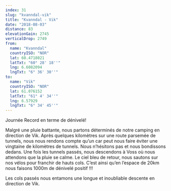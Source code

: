 ```yaml
---
index: 31
slug: "kvanndal-vik"
title: "Kvanndal - Vik"
date: "2018-08-03"
distance: 83
elevationGain: 2745
verticalDrop: 2749
from:
  name: "Kvanndal"
  countryISO: "NOR"
  lat: 60.4718021
  latTxt: "60° 28' 18''"
  lng: 6.6082094
  lngTxt: "6° 36' 30''"
to:
  name: "Vik"
  countryISO: "NOR"
  lat: 61.076152
  latTxt: "61° 4' 34''"
  lng: 6.57929
  lngTxt: "6° 34' 45''"
---
```


Journée Record en terme de dénivelé! 

Malgré une pluie battante, nous partons déterminés de notre camping en direction de Vik. Après quelques kilomètres sur une route parsemée de tunnels, nous nous rendons compte qu’un car peut nous faire éviter une vingtaine de kilomètres de tunnels. Nous n’hésitons pas et nous bondissons dedans. Une fois les tunnels passés, nous descendons à Voss où nous attendons que la pluie se calme. Le ciel bleu de retour, nous sautons sur nos vélos pour franchir de hauts cols. C’est ainsi qu’en l’espace de 20km nous faisons 1000m de dénivelé positif !!!

Les cols passés nous entamons une longue et inoubliable descente en direction de Vik.
